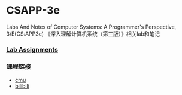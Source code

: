 # CSAPP-3e
Labs And Notes of Computer Systems: A Programmer's Perspective, 3/E(CS:APP3e) 《深入理解计算机系统（第三版）》相关lab和笔记

### [Lab Assignments](http://csapp.cs.cmu.edu/3e/labs.html)

### 课程链接

* [cmu](http://www.cs.cmu.edu/afs/cs/academic/class/15213-f16/www/schedule.html)
* [bilibili](https://www.bilibili.com/video/av12977597)
